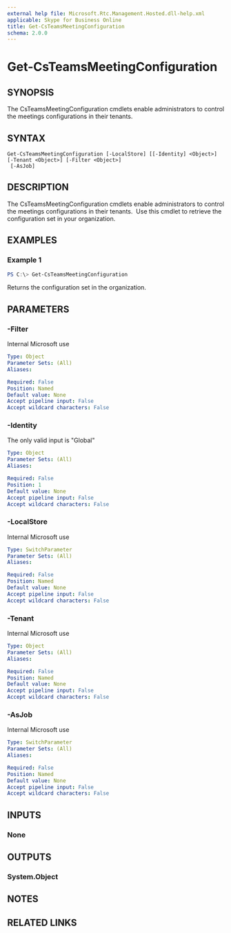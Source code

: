 ```yaml
---
external help file: Microsoft.Rtc.Management.Hosted.dll-help.xml
applicable: Skype for Business Online
title: Get-CsTeamsMeetingConfiguration
schema: 2.0.0
---
```


# Get-CsTeamsMeetingConfiguration

## SYNOPSIS

The CsTeamsMeetingConfiguration cmdlets enable administrators to control the meetings configurations in their tenants. 	

## SYNTAX

```
Get-CsTeamsMeetingConfiguration [-LocalStore] [[-Identity] <Object>] [-Tenant <Object>] [-Filter <Object>]
 [-AsJob]
```

## DESCRIPTION
The CsTeamsMeetingConfiguration cmdlets enable administrators to control the meetings configurations in their tenants. 	Use this cmdlet to retrieve the configuration set in your organization.

## EXAMPLES

### Example 1
```powershell
PS C:\> Get-CsTeamsMeetingConfiguration
```

Returns the configuration set in the organization.

## PARAMETERS

### -Filter
Internal Microsoft use

```yaml
Type: Object
Parameter Sets: (All)
Aliases:

Required: False
Position: Named
Default value: None
Accept pipeline input: False
Accept wildcard characters: False
```

### -Identity
The only valid input is "Global"

```yaml
Type: Object
Parameter Sets: (All)
Aliases:

Required: False
Position: 1
Default value: None
Accept pipeline input: False
Accept wildcard characters: False
```

### -LocalStore
Internal Microsoft use

```yaml
Type: SwitchParameter
Parameter Sets: (All)
Aliases:

Required: False
Position: Named
Default value: None
Accept pipeline input: False
Accept wildcard characters: False
```

### -Tenant
Internal Microsoft use

```yaml
Type: Object
Parameter Sets: (All)
Aliases:

Required: False
Position: Named
Default value: None
Accept pipeline input: False
Accept wildcard characters: False
```

### -AsJob
Internal Microsoft use

```yaml
Type: SwitchParameter
Parameter Sets: (All)
Aliases:

Required: False
Position: Named
Default value: None
Accept pipeline input: False
Accept wildcard characters: False
```

## INPUTS

### None


## OUTPUTS

### System.Object

## NOTES

## RELATED LINKS
